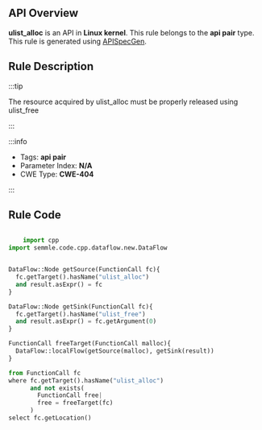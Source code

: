 ---
---


## API Overview
**ulist_alloc** is an API in **Linux kernel**. This rule belongs to the **api pair** type. This rule is generated using [APISpecGen](../../tools/APISpecGen).
## Rule Description

:::tip

The resource acquired by ulist_alloc must be properly released using ulist_free

:::

:::info

- Tags: **api pair**
- Parameter Index: **N/A**
- CWE Type: **CWE-404**

:::

## Rule Code
```python

    import cpp
import semmle.code.cpp.dataflow.new.DataFlow


DataFlow::Node getSource(FunctionCall fc){
  fc.getTarget().hasName("ulist_alloc")
  and result.asExpr() = fc
}

DataFlow::Node getSink(FunctionCall fc){
  fc.getTarget().hasName("ulist_free")
  and result.asExpr() = fc.getArgument(0)
}

FunctionCall freeTarget(FunctionCall malloc){
  DataFlow::localFlow(getSource(malloc), getSink(result))
}

from FunctionCall fc
where fc.getTarget().hasName("ulist_alloc")
      and not exists(
        FunctionCall free| 
        free = freeTarget(fc)
      )
select fc.getLocation()

    
```